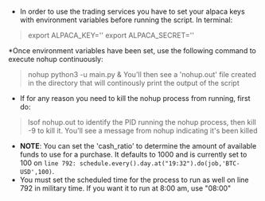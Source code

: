 * In order to use the trading services you have to set your alpaca keys with environment variables before running the script. In terminal:
>export ALPACA_KEY='<key id>'
>export ALPACA_SECRET='<secret key>'

*Once environment variables have been set, use the following command to execute nohup continuously:
>nohup python3 -u main.py &
You'll then see a 'nohup.out' file created in the directory that will continously print the output of the script


* If for any reason you need to kill the nohup process from running, first do:
>lsof nohup.out
to identify the PID running the nohup process, then 
>kill -9 <PID>
to kill it. You'll see a message from nohup indicating it's been killed

* **NOTE**: You can set the 'cash_ratio' to determine the amount of available funds to use for a purchase. It defaults to 1000 and is currently set to 100 on `line 792: schedule.every().day.at("19:32").do(job,'BTC-USD',100)`.
* You must set the scheduled time for the process to run as well on line 792 in military time. If you want it to run at 8:00 am, use "08:00"